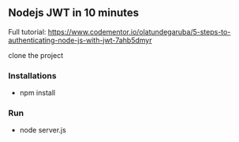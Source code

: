 ## Nodejs JWT in 10 minutes

Full tutorial:
https://www.codementor.io/olatundegaruba/5-steps-to-authenticating-node-js-with-jwt-7ahb5dmyr

clone the project

### Installations
* npm install

### Run

* node server.js
